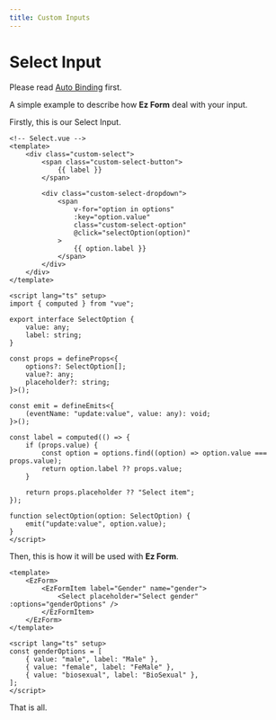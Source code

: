 ```yaml
---
title: Custom Inputs
---
```


# Select Input

Please read [Auto Binding](/guide/auto-binding) first.

A simple example to describe how **Ez Form** deal with your input.

Firstly, this is our Select Input.

```vue
<!-- Select.vue -->
<template>
	<div class="custom-select">
		<span class="custom-select-button">
			{{ label }}
		</span>

		<div class="custom-select-dropdown">
			<span
				v-for="option in options"
				:key="option.value"
				class="custom-select-option"
				@click="selectOption(option)"
			>
				{{ option.label }}
			</span>
		</div>
	</div>
</template>

<script lang="ts" setup>
import { computed } from "vue";

export interface SelectOption {
	value: any;
	label: string;
}

const props = defineProps<{
	options?: SelectOption[];
	value?: any;
	placeholder?: string;
}>();

const emit = defineEmits<{
	(eventName: "update:value", value: any): void;
}>();

const label = computed(() => {
	if (props.value) {
		const option = options.find((option) => option.value === props.value);
		return option.label ?? props.value;
	}

	return props.placeholder ?? "Select item";
});

function selectOption(option: SelectOption) {
	emit("update:value", option.value);
}
</script>
```

Then, this is how it will be used with **Ez Form**.

```vue
<template>
	<EzForm>
		<EzFormItem label="Gender" name="gender">
			<Select placeholder="Select gender" :options="genderOptions" />
		</EzFormItem>
	</EzForm>
</template>

<script lang="ts" setup>
const genderOptions = [
	{ value: "male", label: "Male" },
	{ value: "female", label: "FeMale" },
	{ value: "biosexual", label: "BioSexual" },
];
</script>
```

That is all.
